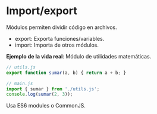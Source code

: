 # Import/export

Módulos permiten dividir código en archivos.

- export: Exporta funciones/variables.
- import: Importa de otros módulos.

**Ejemplo de la vida real**: Módulo de utilidades matemáticas.

```javascript
// utils.js
export function sumar(a, b) { return a + b; }

// main.js
import { sumar } from './utils.js';
console.log(sumar(2, 3));
```

Usa ES6 modules o CommonJS.